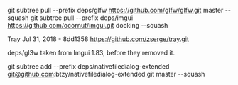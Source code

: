git subtree pull --prefix deps/glfw https://github.com/glfw/glfw.git master --squash
git subtree pull --prefix deps/imgui https://github.com/ocornut/imgui.git docking --squash

Tray Jul 31, 2018 - 8dd1358
https://github.com/zserge/tray.git

deps/gl3w taken from Imgui 1.83, before they removed it.

git subtree add --prefix deps/nativefiledialog-extended git@github.com:btzy/nativefiledialog-extended.git master --squash
